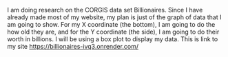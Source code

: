 I am doing research on the CORGIS data set Billionaires. Since I have already made most of my website, my plan is just of
the graph of data that I am going to show. For my X coordinate (the bottom), I am going to do the how old they are, and for the Y coordinate (the side), I am going to do their worth in billions. I will be using a box plot to 
display my data.
This is link to my site https://billionaires-ivq3.onrender.com/
